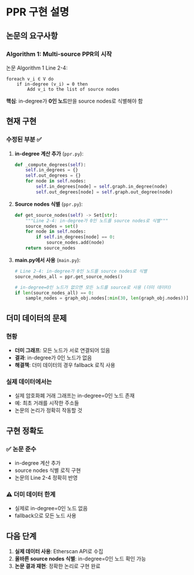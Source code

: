 # PPR 구현 설명

## 논문의 요구사항

### Algorithm 1: Multi-source PPR의 시작

논문 Algorithm 1 Line 2-4:

```pseudocode
foreach v_i ∈ V do
    if in-degree (v_i) = 0 then
        Add v_i to the list of source nodes
```

**핵심**: in-degree가 **0인 노드**만을 source nodes로 식별해야 함

## 현재 구현

### 수정된 부분 ✅

1. **in-degree 계산 추가** (`ppr.py`):

   ```python
   def _compute_degrees(self):
       self.in_degrees = {}
       self.out_degrees = {}
       for node in self.nodes:
           self.in_degrees[node] = self.graph.in_degree(node)
           self.out_degrees[node] = self.graph.out_degree(node)
   ```

2. **Source nodes 식별** (`ppr.py`):

   ```python
   def get_source_nodes(self) -> Set[str]:
       """Line 2-4: in-degree가 0인 노드를 source nodes로 식별"""
       source_nodes = set()
       for node in self.nodes:
           if self.in_degrees[node] == 0:
               source_nodes.add(node)
       return source_nodes
   ```

3. **main.py에서 사용** (`main.py`):

   ```python
   # Line 2-4: in-degree가 0인 노드를 source nodes로 식별
   source_nodes_all = ppr.get_source_nodes()

   # in-degree=0인 노드가 없으면 모든 노드를 source로 사용 (더미 데이터)
   if len(source_nodes_all) == 0:
       sample_nodes = graph_obj.nodes[:min(30, len(graph_obj.nodes))]
   ```

## 더미 데이터의 문제

### 현황

- **더미 그래프**: 모든 노드가 서로 연결되어 있음
- **결과**: in-degree가 0인 노드가 없음
- **해결책**: 더미 데이터의 경우 fallback 로직 사용

### 실제 데이터에서는

- 실제 암호화폐 거래 그래프는 in-degree=0인 노드 존재
- 예: 최초 거래를 시작한 주소들
- 논문의 논리가 정확히 작동할 것

## 구현 정확도

### ✅ 논문 준수

- in-degree 계산 추가
- source nodes 식별 로직 구현
- 논문의 Line 2-4 정확히 반영

### ⚠️ 더미 데이터 한계

- 실제로 in-degree=0인 노드 없음
- fallback으로 모든 노드 사용

## 다음 단계

1. **실제 데이터 사용**: Etherscan API로 수집
2. **올바른 source nodes 식별**: in-degree=0인 노드 확인 가능
3. **논문 결과 재현**: 정확한 논리로 구현 완료
